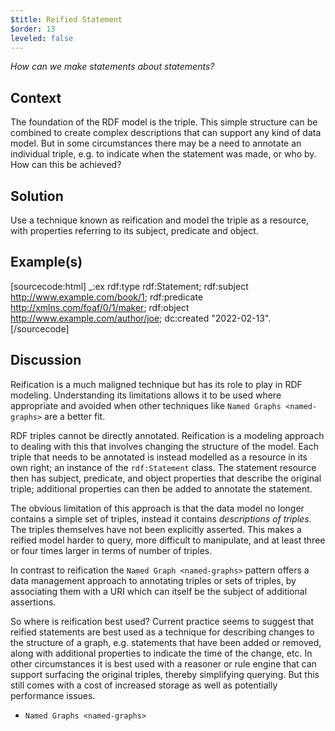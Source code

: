 ```yaml
---
$title: Reified Statement
$order: 13
leveled: false
---
```


*How can we make statements about statements?*

## Context

The foundation of the RDF model is the triple. This simple structure can be combined to create complex descriptions that can support any kind of data model. But in some circumstances there may be a need to annotate an individual triple, e.g. to indicate when the statement was made, or who by. How can this be achieved?

## Solution

Use a technique known as reification and model the triple as a resource, with properties referring to its subject, predicate and object.

## Example(s)

[sourcecode:html]
_:ex rdf:type rdf:Statement;
  rdf:subject <http://www.example.com/book/1>;
  rdf:predicate <http://xmlns.com/foaf/0/1/maker>;
  rdf:object <http://www.example.com/author/joe>;
  dc:created "2022-02-13".
[/sourcecode]

## Discussion

Reification is a much maligned technique but has its role to play in RDF modeling. Understanding its limitations allows it to be used where appropriate and avoided when other techniques like `Named Graphs <named-graphs>` are a better fit.

RDF triples cannot be directly annotated. Reification is a modeling approach to dealing with this that involves changing the structure of the model. Each triple that needs to be annotated is instead modelled as a resource in its own right; an instance of the `rdf:Statement` class. The statement resource then has subject, predicate, and object properties that describe the original triple; additional properties can then be added to annotate the statement.

The obvious limitation of this approach is that the data model no longer contains a simple set of triples, instead it contains *descriptions of triples*. The triples themselves have not been explicitly asserted. This makes a reified model harder to query, more difficult to manipulate, and at least three or four times larger in terms of number of triples.

In contrast to reification the `Named Graph <named-graphs>` pattern offers a data management approach to annotating triples or sets of triples, by associating them with a URI which can itself be the subject of additional assertions.

So where is reification best used? Current practice seems to suggest that reified statements are best used as a technique for describing changes to the structure of a graph, e.g. statements that have been added or removed, along with additional properties to indicate the time of the change, etc. In other circumstances it is best used with a reasoner or rule engine that can support surfacing the original triples, thereby simplifying querying. But this still comes with a cost of increased storage as well as potentially performance issues.

- `Named Graphs <named-graphs>`
